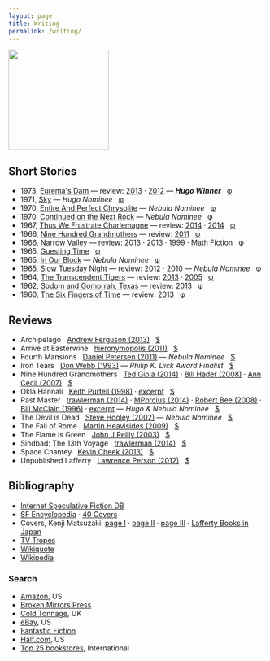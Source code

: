 ```yaml
---
layout: page
title: Writing
permalink: /writing/
---
```


<a href="http://www.centipedepress.com/authors/lafferty.html"><img src="{{ site.baseurl }}/images/works.jpg" height="197"></a>

## Short Stories

* 1973, [Eurema's Dam](https://www.google.com/search?&q=r.a.+lafferty+%22eurema%27s+dam%22) &mdash; review: [2013](http://ralafferty.tumblr.com/post/62040086300/70-euremas-dam) &middot; [2012](http://antsofgodarequeerfish.blogspot.com/2012/04/illustration-for-euremas-dam.html) &mdash; <b>*Hugo Winner*</b> &nbsp; [&phi;](http://www.isfdb.org/cgi-bin/title.cgi?41531)
* 1971, [Sky](https://www.google.com/search?&q=r.a.+lafferty+"sky") &mdash; *Hugo Nominee* &nbsp; [&phi;](http://www.isfdb.org/cgi-bin/title.cgi?40938)
* 1970, [Entire And Perfect Chrysolite](https://www.google.com/search?&q=r.a.+lafferty+%22entire+and+perfect+chrysolite%22) &mdash; *Nebula Nominee* &nbsp; [&phi;](http://www.isfdb.org/cgi-bin/title.cgi?41436)
* 1970, [Continued on the Next Rock](https://www.google.com/search?q=Continued+on+the+Next+Rock&ie=utf-8&oe=utf-8#channel=fs&q=r.a.+lafferty+%22Continued+on+the+Next+Rock%22) &mdash; *Nebula Nominee* &nbsp; [&phi;](http://www.isfdb.org/cgi-bin/title.cgi?41531)
* 1967, [Thus We Frustrate Charlemagne](https://www.google.com/search?&q=r.a.+lafferty+"thus+we+frustrate+charlemagne") &mdash; review: [2014](http://ttdlabyrinth.wordpress.com/2014/08/01/reprint-thus-we-frustrate-charlemagne/) &middot; [2014](https://livingthegeeklife.wordpress.com/2014/01/05/short-story-saturday-thus-we-frustrate-charlemagne/) &nbsp; [&phi;](http://www.isfdb.org/cgi-bin/title.cgi?52255)
* 1966, [Nine Hundred Grandmothers](https://web.archive.org/web/20080124051430/http://www.scifi.com/scifiction/classics/classics_archive/lafferty/lafferty1.html) &mdash; review: [2011](http://antsofgodarequeerfish.blogspot.com/2011/09/thoughts-on-nine-hundred-grandmothers.html) &nbsp; [&phi;](http://www.isfdb.org/cgi-bin/title.cgi?54132)
* 1966, [Narrow Valley](https://web.archive.org/web/20040813150700/http://www.scifi.com/scifiction/classics/classics_archive/lafferty3/lafferty31.html) &mdash; review: [2013](http://www.yetanotherlaffertyblog.com/2013/06/you-cant-go-back-and-narrow-valley.html) &middot; [2013](http://mporcius.blogspot.com/2013/10/narrow-valley-by-r-lafferty.html) &middot; [1999](http://www.amazon.com/Lafferty-Orbit-R-A/product-reviews/1880448688) &middot; [Math Fiction](http://kasmana.people.cofc.edu/MATHFICT/mfview.php?callnumber=mf733) &nbsp; [&phi;](http://www.isfdb.org/cgi-bin/title.cgi?53936)
* 1965, [Guesting Time](http://www.baenebooks.com/chapters/9781625791191/9781625791191___3.htm) &nbsp; [&phi;](http://www.isfdb.org/cgi-bin/title.cgi?54089)
* 1965, [In Our Block](https://www.google.com/search?&q=r.a.+lafferty+%22in+our+block%22) &mdash; *Nebula Nominee* &nbsp; [&phi;](http://www.isfdb.org/cgi-bin/title.cgi?54099)
* 1965, [Slow Tuesday Night](http://www.baenebooks.com/chapters/9781618249203/9781618249203___2.htm) &mdash; review: [2012](http://happinessisfreesf.blogspot.com/2012/12/slow-tuesday-night-by-r-lafferty.html) &middot; [2010](http://www.sfsignal.com/archives/2010/02/slow_tuesday_night/) &mdash; *Nebula Nominee* &nbsp; [&phi;](http://www.isfdb.org/cgi-bin/title.cgi?52458)
* 1964, [The Transcendent Tigers](https://web.archive.org/web/20071230052651/www.scifi.com/scifiction/classics/classics_archive/lafferty4/lafferty41.html) &mdash; review: [2013](http://ralafferty.tumblr.com/post/65026598841/75-the-transcendent-tigers) &middot; [2005](http://edsfproject.blogspot.com/2005/11/transcendent-tigers-by-ra-lafferty.html) &nbsp; [&phi;](http://www.isfdb.org/cgi-bin/title.cgi?59357)
* 1962, [Sodom and Gomorrah, Texas](http://manybooks.net/titles/laffertyr2316123161.html) &mdash; review: [2013](http://ralafferty.tumblr.com/post/63240518818/71-sodom-and-gomorrah-texas) &nbsp; [&phi;](http://www.isfdb.org/cgi-bin/title.cgi?59221)
* 1960, [The Six Fingers of Time](http://www.gutenberg.org/ebooks/31663) &mdash; review: [2013](http://ralafferty.tumblr.com/post/55382042501/49-the-six-fingers-of-time) &nbsp; [&phi;](http://www.isfdb.org/cgi-bin/title.cgi?58350)

## Reviews

* Archipelago &nbsp; [Andrew Ferguson (2013)](http://ralafferty.tumblr.com/post/70874732451/interlude-archipelago-and-the-argo-legend) &nbsp; [$](http://used.addall.com/SuperRare/submitRare.cgi?author=r.a.+lafferty&title=archipelago)
* Arrive at Easterwine &nbsp; [hieronymopolis (2011)](http://hieronymopolis.wordpress.com/2011/02/21/epiktistes-on-time-from-arrive-at-easterwine-the-autobiography-of-a-ktistec-machine-as-conveyed-to-r-a-lafferty-1971/) &nbsp; [$](http://used.addall.com/SuperRare/submitRare.cgi?author=r.a.+lafferty&title=arrive+at+easterwine)
* Fourth Mansions &nbsp; [Daniel Petersen (2011)](http://antsofgodarequeerfish.blogspot.com/2011/07/some-initial-thoughts-on-r-laffertys.html) &mdash; *Nebula Nominee* &nbsp; [$](http://used.addall.com/SuperRare/submitRare.cgi?author=r.a.+lafferty&title=fourth+mansions)
* Iron Tears &nbsp; [Don Webb (1993)](https://groups.google.com/forum/#!topic/rec.arts.sf.reviews/rnfAKdj_XWQ) &mdash; *Philip K. Dick Award Finalist* &nbsp; [$](http://used.addall.com/SuperRare/submitRare.cgi?author=r.a.+lafferty&title=iron+tears)
* Nine Hundred Grandmothers &nbsp; [Ted Gioia (2014)](http://conceptualfiction.com/nine_hundred_grandmothers.html) &middot; [Bill Hader (2008)](http://artsbeat.blogs.nytimes.com/2008/01/31/its-so-incredibly-tulsa-bill-haders-book-picks/?_php=true&_type=blogs&_r=0) &middot; [Ann Cecil (2007)](http://www.cs.cmu.edu/afs/cs/usr/roboman/www/sigma/review/900grannies.html) &nbsp; [$](http://used.addall.com/SuperRare/submitRare.cgi?author=r.a.+lafferty&title=nine+hundred+grandmothers)
* Okla Hannali &nbsp; [Keith Purtell (1998)](http://greatsfandf.com/AUTHORS/LAFFERTY/KeithPurtellLafferty.html) &middot; [excerpt](https://web.archive.org/web/20070927011811/http://www.prairienet.org/~almahu/hannali.htm) &nbsp; [$](http://used.addall.com/SuperRare/submitRare.cgi?author=r.a.+lafferty&title=okla+hannali)
* Past Master &nbsp; [trawlerman (2014)](http://failingevenbetter.blogspot.com/2014/05/finished-past-master-not-review.html) &middot; [MPorcius (2014)](http://mporcius.blogspot.com/2014/01/past-master-by-r-lafferty.html) &middot; [Robert Bee (2008)](http://www.irosf.com/q/zine/article/10456) &middot; [Bill McClain (1996)](http://watershade.net/wmcclain/past_master.txt) &middot;  [excerpt](http://hieronymopolis.wordpress.com/2010/06/24/raphael-aloysius-laffertys-burlesqued-black-mass-in-his-book-past-master/) &mdash; *Hugo & Nebula Nominee* &nbsp; [$](http://used.addall.com/SuperRare/submitRare.cgi?author=r.a.+lafferty&title=past+master)
* The Devil is Dead &nbsp; [Steve Hooley (2002)](https://web.archive.org/web/20090917070520/http://www.lostbooks.org/guestreviews/2002-06-27-1.html) &mdash; *Nebula Nominee* &nbsp; [$](http://used.addall.com/SuperRare/submitRare.cgi?author=r.a.+lafferty&title=the+devil+is+dead)
* The Fall of Rome &nbsp; [Martin Heavisides (2009)](http://theevitable.blogspot.com/2009/01/ra-laffertys-fall-of-rome.html) &nbsp; [$](http://used.addall.com/SuperRare/submitRare.cgi?author=r.a.+lafferty&title=the+fall+of+rome)
* The Flame is Green &nbsp; [John J Reilly (2003)](http://www.benespen.com/storage/the-long-view/tfig.html)  &nbsp; [$](http://used.addall.com/SuperRare/submitRare.cgi?author=r.a.+lafferty&title=the+flame+is+green)
* Sindbad: The 13th Voyage &nbsp; [trawlerman (2014)](http://failingevenbetter.blogspot.com/2014/09/well-its-living-and-living-in-magic.html) &nbsp; [$](http://used.addall.com/SuperRare/submitRare.cgi?author=r.a.+lafferty&title=sindbad)
* Space Chantey &nbsp; [Kevin Cheek (2013)](http://www.yetanotherlaffertyblog.com/2013/05/deeply-silly.html) &nbsp; [$](http://used.addall.com/SuperRare/submitRare.cgi?author=r.a.+lafferty&title=space+chantey)
* Unpublished Lafferty &nbsp; [Lawrence Person (2012)](http://www.lawrenceperson.com/?p=7400) &nbsp; [$](http://www.nyrsf.com/2012/01/)


## Bibliography

* [Internet Speculative Fiction DB](http://www.isfdb.org/cgi-bin/ea.cgi?36)
* [SF Encyclopedia](http://www.sf-encyclopedia.com/entry/lafferty_r_a) &middot; [40 Covers](http://sf-encyclopedia.co.uk/gallery.php?link=lafferty_r_a)
* Covers, Kenji Matsuzaki: [page I](http://hc2.seikyou.ne.jp/home/DrBr/RAL/cover/covers.html) &middot; [page II](http://hc2.seikyou.ne.jp/home/DrBr/RAL/cover/coversA.html) &middot; [page III](http://hc2.seikyou.ne.jp/home/DrBr/RAL/cover/coversM.html) &middot; [Lafferty Books in Japan](http://hc2.seikyou.ne.jp/home/DrBr/RAL/RALjap.html)
* [TV Tropes](http://tvtropes.org/pmwiki/pmwiki.php/Creator/RALafferty)
* [Wikiquote](http://en.wikiquote.org/wiki/R._A._Lafferty)
* [Wikipedia](https://en.wikipedia.org/wiki/R._A._Lafferty)

### Search

* [Amazon](http://www.amazon.com/s/ref=la_B004LPUKIW_B004LPUKIW_sr?rh=i%3Abooks&field-author=R.A+Lafferty&sort=relevance&ie=UTF8&qid=1413013006), US
* [Broken Mirrors Press](http://smallbeerpress.com/smallbeer/2009/08/03/broken-mirrors-press/)
* [Cold Tonnage](http://www.coldtonnage.com/?CLSN_3127=14130129523127d347f7707db112357e&keyword=lafferty&searchby=author&page=shop%2Fbrowse&fsb=1&Search=Search), UK
* [eBay](http://www.ebay.com/sch/i.html?_from=R40&_trksid=p2050601.m570.l1313.TR11.TRC1.A0.H0.Xr.a.+lafferty&_nkw=r.a.+lafferty&_sacat=0), US
* [Fantastic Fiction](http://www.fantasticfiction.co.uk/l/r-a-lafferty/)
* [Half.com](http://search.half.ebay.com/r-a-lafferty_W0QQ_trksidZp3030Q2em1446Q2el2686QQqueryZrQ2eaQ2eQ20laffertyQQmZbooks), US
* [Top 25 bookstores](http://used.addall.com/), International
